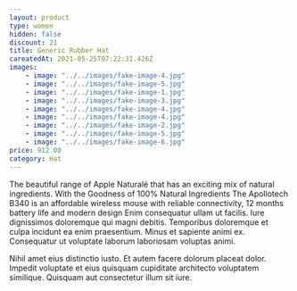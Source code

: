 ```yaml
---
layout: product
type: women
hidden: false
discount: 21
title: Generic Rubber Hat
careatedAt: 2021-05-25T07:22:31.426Z
images:
    - image: "../../images/fake-image-4.jpg"
    - image: "../../images/fake-image-5.jpg"
    - image: "../../images/fake-image-1.jpg"
    - image: "../../images/fake-image-3.jpg"
    - image: "../../images/fake-image-4.jpg"
    - image: "../../images/fake-image-4.jpg"
    - image: "../../images/fake-image-2.jpg"
    - image: "../../images/fake-image-5.jpg"
    - image: "../../images/fake-image-6.jpg"
price: 912.00
category: Hat
---
```

The beautiful range of Apple Naturalé that has an exciting mix of natural ingredients. With the Goodness of 100% Natural Ingredients
The Apollotech B340 is an affordable wireless mouse with reliable connectivity, 12 months battery life and modern design
Enim consequatur ullam ut facilis. Iure dignissimos doloremque qui magni debitis. Temporibus doloremque et culpa incidunt ea enim praesentium. Minus et sapiente animi ex. Consequatur ut voluptate laborum laboriosam voluptas animi.
 Nihil amet eius distinctio iusto. Et autem facere dolorum placeat dolor. Impedit voluptate et eius quisquam cupiditate architecto voluptatem similique. Quisquam aut consectetur illum sit iure.
